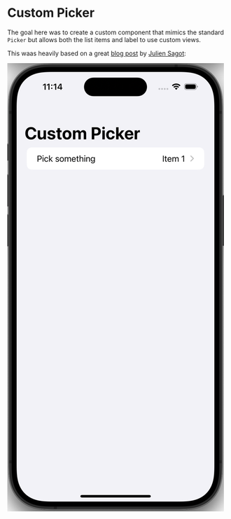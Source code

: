#  Custom Picker

The goal here was to create a custom component that mimics the standard `Picker` but allows both the list items and label to use custom views.
 
This waas heavily based on a great [blog post](https://medium.com/@Barbapapapps/beyond-basics-implementing-a-custom-picker-in-swiftui-88c01e283ac1) by [Julien Sagot](https://medium.com/@Barbapapapps/about): 

[![Demo Video](DemoImage.png)](DemoVideo.mov "Link Title")
